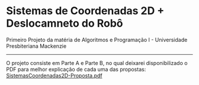 # Sistemas de Coordenadas 2D + Deslocamneto do Robô


Primeiro Projeto da matéria de Algoritmos e Programação I - Universidade Presbiteriana Mackenzie

---

O projeto consiste em Parte A e Parte B, no qual deixarei disponibilizado o PDF para melhor explicação de cada uma das propostas:
[SistemasCoordenadas2D-Proposta.pdf](https://github.com/rodriguesspedro05/SistemasCoordenadas2D/blob/main/SistemasCoordenadas2D-Proposta.pdf)

